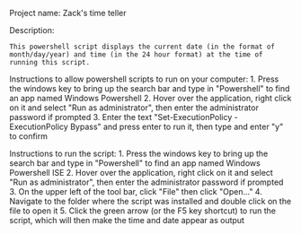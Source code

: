 Project name: Zack's time teller

Description:

    This powershell script displays the current date (in the format of month/day/year) and time (in the 24 hour format) at the time of running this script.

Instructions to allow powershell scripts to run on your computer:
    1. Press the windows key to bring up the search bar and type in "Powershell" to find an app named Windows Powershell
    2. Hover over the application, right click on it and select "Run as administrator", then enter the administrator password if prompted
    3. Enter the text "Set-ExecutionPolicy -ExecutionPolicy Bypass" and press enter to run it, then type and enter "y" to confirm

Instructions to run the script:
    1. Press the windows key to bring up the search bar and type in "Powershell" to find an app named Windows Powershell ISE
    2. Hover over the application, right click on it and select "Run as administrator", then enter the administrator password if prompted
    3. On the upper left of the tool bar, click "File" then click "Open..."
    4. Navigate to the folder where the script was installed and double click on the file to open it
    5. Click the green arrow (or the F5 key shortcut) to run the script, which will then make the time and date appear as output
